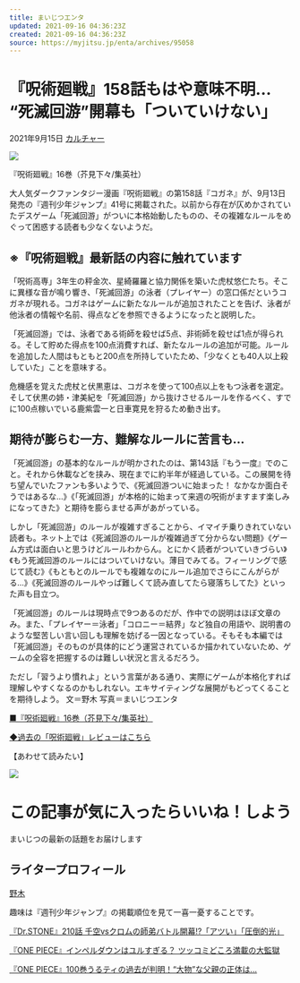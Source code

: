 ```yaml
---
title: まいじつエンタ
updated: 2021-09-16 04:36:23Z
created: 2021-09-16 04:36:23Z
source: https://myjitsu.jp/enta/archives/95058
---
```


# 『呪術廻戦』158話もはや意味不明… “死滅回游”開幕も「ついていけない」

2021年9月15日
[カルチャー](https://myjitsu.jp/enta/archives/category/culture)

![](https://myjitsu.jp/enta/wp-content/uploads/2021/06/210607jujutsukaisen016.jpg)

『呪術廻戦』16巻（芥見下々/集英社）

大人気ダークファンタジー漫画『呪術廻戦』の第158話『コガネ』が、9月13日発売の『週刊少年ジャンプ』41号に掲載された。以前から存在が仄めかされていたデスゲーム「死滅回游」がついに本格始動したものの、その複雑なルールをめぐって困惑する読者も少なくないようだ。

## ※『呪術廻戦』最新話の内容に触れています

「呪術高専」3年生の秤金次、星綺羅羅と協力関係を築いた虎杖悠仁たち。そこに異様な音が鳴り響き、「死滅回游」の泳者（プレイヤー）の窓口係だというコガネが現れる。コガネはゲームに新たなルールが追加されたことを告げ、泳者が他泳者の情報や名前、得点などを参照できるようになったと説明した。

「死滅回游」では、泳者である術師を殺せば5点、非術師を殺せば1点が得られる。そして貯めた得点を100点消費すれば、新たなルールの追加が可能。ルールを追加した人間はもともと200点を所持していたため、「少なくとも40人以上殺していた」ことを意味する。

危機感を覚えた虎杖と伏黒恵は、コガネを使って100点以上をもつ泳者を選定。そして伏黒の姉・津美紀を「死滅回游」から抜けさせるルールを作るべく、すでに100点稼いでいる鹿紫雲一と日車寛見を狩るため動き出す。

## 期待が膨らむ一方、難解なルールに苦言も…

「死滅回游」の基本的なルールが明かされたのは、第143話『もう一度』でのこと。それから休載などを挟み、現在までに約半年が経過している。この展開を待ち望んでいたファンも多いようで、《死滅回游ついに始まった！ なかなか面白そうではあるな…》《「死滅回游」が本格的に始まって来週の呪術がますます楽しみになってきた》と期待を膨らませる声があがっている。

しかし「死滅回游」のルールが複雑すぎることから、イマイチ乗りきれていない読者も。ネット上では《死滅回游のルールが複雑過ぎて分からない問題》《ゲーム方式は面白いと思うけどルールわからん。とにかく読者がついていきづらい》《もう死滅回游のルールにはついていけない。薄目でみてる。フィーリングで感じて読む》《もともとのルールでも複雑なのにルール追加でさらにこんがらがる…》《死滅回游のルールやっぱ難しくて読み直してたら寝落ちしてた》といった声も目立つ。

「死滅回游」のルールは現時点で9つあるのだが、作中での説明はほぼ文章のみ。また、「プレイヤー＝泳者」「コロニー＝結界」など独自の用語や、説明書のような堅苦しい言い回しも理解を妨げる一因となっている。そもそも本編では「死滅回游」そのものが具体的にどう運営されているか描かれていないため、ゲームの全容を把握するのは難しい状況と言えるだろう。

ただし「習うより慣れよ」という言葉がある通り、実際にゲームが本格化すれば理解しやすくなるのかもしれない。エキサイティングな展開がもどってくることを期待しよう。
文＝野木
写真＝まいじつエンタ

[■『呪術廻戦』16巻（芥見下々/集英社）](https://www.amazon.co.jp/gp/product/4088826884/ref=as_li_tl?ie=UTF8&camp=247&creative=1211&creativeASIN=4088826884&linkCode=as2&tag=myjitsu09-22&linkId=591581bd6db30c29820d49d4c6769948)

[◆過去の「呪術廻戦」レビューはこちら](https://myjitsu.jp/enta/archives/tag/%e3%80%8c%e5%91%aa%e8%a1%93%e5%bb%bb%e6%88%a6%e3%80%8d%e6%af%8e%e8%a9%b1%e3%83%ac%e3%83%93%e3%83%a5%e3%83%bc)

【あわせて読みたい】

![](https://myjitsu.jp/enta/wp-content/uploads/2021/06/210607jujutsukaisen016-219x111.jpg)

# この記事が気に入ったらいいね！しよう

まいじつの最新の話題をお届けします

## ライタープロフィール

[野木](https://myjitsu.jp/enta/archives/author/nogi)

趣味は『週刊少年ジャンプ』の掲載順位を見て一喜一憂することです。

[『Dr.STONE』210話 千空vsクロムの師弟バトル開幕!?「アツい」「圧倒的光」](https://myjitsu.jp/enta/archives/95071)

[『ONE PIECE』インペルダウンはユルすぎる？ ツッコミどころ満載の大監獄](https://myjitsu.jp/enta/archives/94929)

[『ONE PIECE』100巻うるティの過去が判明！“大物”な父親の正体は…](https://myjitsu.jp/enta/archives/94905)